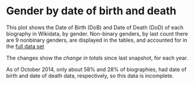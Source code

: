 <!-- 
.. title: Gender by Date of Birth
.. slug: gender-by-date-of-birth
.. date: 2015-06-09 16:29:32 UTC+05:30
.. tags: 
.. category: 
.. link: 
.. description: 
.. type: text
.. template: gender_by_dob.tmpl
-->

# Gender by date of birth and death

This plot shows the Date of Birth (DoB) and Date of Death (DoD) of each
biography in Wikidata, by gender. Non-binary genders, by last count there are 9
nonbinary genders, are displayed in the tables, and  accounted for in the [full
data set](http://wigi.wmflabs.org/snapshot_data/)

The changes show the *change in totals* since last snapshot, for each year.  

As of October 2014, only about 58% and 28% of biographies, had date of birth
and date of death data, respectively, so this data is incomplete.
